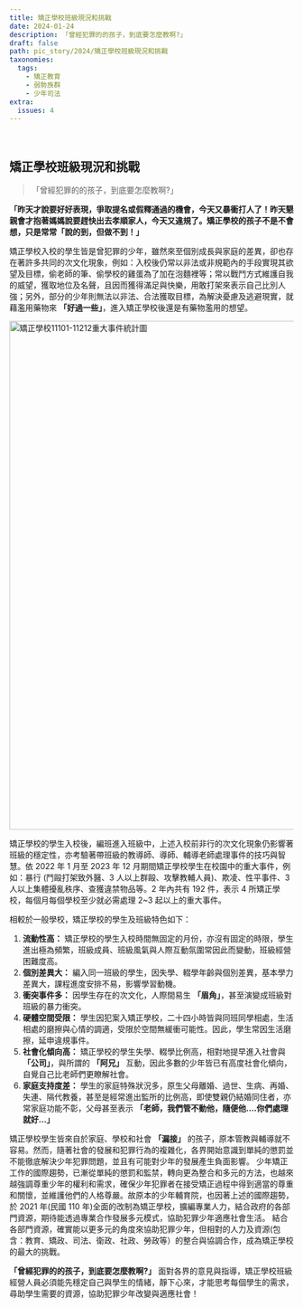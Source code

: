 ```yaml
---
title: 矯正學校班級現況和挑戰
date: 2024-01-24
description: 「曾經犯罪的的孩子，到底要怎麼教啊?」
draft: false
path: pic_story/2024/矯正學校班級現況和挑戰
taxonomies:
  tags: 
    - 矯正教育
    - 弱勢族群
    - 少年司法
extra:
  issues: 4
---
```

<br>

## **矯正學校班級現況和挑戰**

> 「曾經犯罪的的孩子，到底要怎麼教啊?」

**「昨天才說要好好表現，爭取提名或假釋通過的機會，今天又暴衝打人了！昨天懇親會才抱著媽媽說要趕快出去孝順家人，今天又違規了。矯正學校的孩子不是不會想，只是常常「說的到，但做不到！」**

矯正學校入校的學生皆是曾犯罪的少年，雖然來至個別成長與家庭的差異，卻也存在著許多共同的次文化現象，例如：入校後仍常以非法或非規範內的手段實現其欲望及目標，偷老師的筆、偷學校的雞蛋為了加在泡麵裡等；常以戰鬥方式維護自我的威望，獲取地位及名聲，且因而獲得滿足與快樂，用敢打架來表示自己比別人強；另外，部分的少年則無法以非法、合法獲取目標，為解決憂慮及逃避現實，就藉濫用藥物來 **「好過一些」**，進入矯正學校後還是有藥物濫用的想望。

<a href="https://gs-foto.s3.ap-southeast-2.amazonaws.com/upload/%E7%9F%AF%E6%AD%A3%E5%AD%B8%E6%A0%A111101-11212%E9%87%8D%E5%A4%A7%E4%BA%8B%E4%BB%B6%E7%B5%B1%E8%A8%88%E5%9C%96.jpg" data-fancybox data-caption="矯正學校11101-11212重大事件統計圖">
  <img src="https://gs-foto.s3.ap-southeast-2.amazonaws.com/upload/%E7%9F%AF%E6%AD%A3%E5%AD%B8%E6%A0%A111101-11212%E9%87%8D%E5%A4%A7%E4%BA%8B%E4%BB%B6%E7%B5%B1%E8%A8%88%E5%9C%96.jpg" width="900" alt="矯正學校11101-11212重大事件統計圖" />
</a>

矯正學校的學生入校後，編班進入班級中，上述入校前非行的次文化現象仍影響著班級的穩定性，亦考驗著帶班級的教導師、導師、輔導老師處理事件的技巧與智慧。依 2022 年 1 月至 2023 年 12 月期間矯正學校學生在校園中的重大事件，例如：暴行 (鬥毆打架致外醫、3 人以上群毆、攻擊教輔人員)、欺凌、性平事件、3 人以上集體擾亂秩序、查獲違禁物品等。2 年內共有 192 件，表示 4 所矯正學校，每個月每個學校至少就必需處理 2~3 起以上的重大事件。

相較於一般學校，矯正學校的學生及班級特色如下：
1. **流動性高：** 矯正學校的學生入校時間無固定的月份，亦沒有固定的時限，學生進出極為頻繁，班級成員、班級風氣與人際互動氛圍常因此而變動，班級經營困難度高。
2. **個別差異大：** 編入同一班級的學生，因失學、輟學年齡與個別差異，基本學力差異大，課程進度安排不易，影響學習動機。
3. **衝突事件多：** 因學生存在的次文化，人際間易生 **「眉角」**，甚至演變成班級對班級的暴力衝突。
4. **硬體空間受限：** 學生因犯案入矯正學校，二十四小時皆與同班同學相處，生活相處的磨擦與心情的調適，受限於空間無緩衝可能性。因此，學生常因生活磨擦，延申違規事件。
5. **社會化傾向高：** 矯正學校的學生失學、輟學比例高，相對地提早進入社會與 **「公司」**，與所謂的 **「阿兄」** 互動，因此多數的少年皆已有高度社會化傾向，自覺自己比老師們更瞭解社會。
6. **家庭支持度差：** 學生的家庭特殊狀況多，原生父母離婚、過世、生病、再婚、失連、隔代教養，甚至是經常進出監所的比例高，即使雙親仍結婚同住者，亦常家庭功能不彰，父母甚至表示 **「老師，我們管不動他，隨便他….你們處理就好…」**

矯正學校學生皆來自於家庭、學校和社會 **「漏接」** 的孩子，原本管教與輔導就不容易。然而，隨著社會的發展和犯罪行為的複雜化，各界開始意識到單純的懲罰並不能徹底解決少年犯罪問題，並且有可能對少年的發展產生負面影響。
少年矯正工作的國際趨勢，已漸從單純的懲罰和監禁，轉向更為整合和多元的方法，也越來越強調尊重少年的權利和需求，確保少年犯罪者在接受矯正過程中得到適當的尊重和關懷，並維護他們的人格尊嚴。故原本的少年輔育院，也因著上述的國際趨勢，於 2021 年(民國 110 年)全面的改制為矯正學校，擴編專業人力，結合政府的各部門資源，期待能透過專業合作發展多元模式，協助犯罪少年適應社會生活。
結合各部門資源，確實能以更多元的角度來協助犯罪少年，但相對的人力及資源(包含：教育、矯政、司法、衛政、社政、勞政等）的整合與協調合作，成為矯正學校的最大的挑戰。<br>

**「曾經犯罪的的孩子，到底要怎麼教啊?」** 面對各界的意見與指導，矯正學校班級經營人員必須能先穩定自己與學生的情緒，靜下心來，才能思考每個學生的需求，尋助學生需要的資源，協助犯罪少年改變與適應社會！

